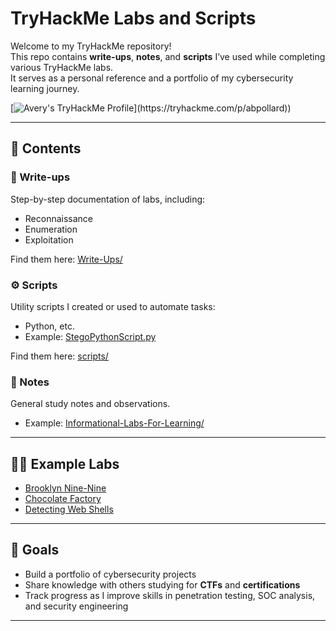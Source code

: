 # TryHackMe Labs and Scripts

Welcome to my TryHackMe repository!  
This repo contains **write-ups**, **notes**, and **scripts** I’ve used while completing various TryHackMe labs.  
It serves as a personal reference and a portfolio of my cybersecurity learning journey.

[![Avery's TryHackMe Profile]([https://www.tryhackme.com/badge/profile/2571039](https://tryhackme.com/p/abpollard))](https://tryhackme.com/p/abpollard))




---

## 📂 Contents

### 🔐 Write-ups
Step-by-step documentation of labs, including:
- Reconnaissance
- Enumeration
- Exploitation

Find them here: [Write-Ups/](Write-Ups/)

### ⚙️ Scripts
Utility scripts I created or used to automate tasks:
- Python, etc.
- Example: [StegoPythonScript.py](Scripts/StegoPythonScript.py)

Find them here: [scripts/](Scripts/)

### 📝 Notes
General study notes and observations.  
- Example: [Informational-Labs-For-Learning/](Informational-Labs-For-Learning/)

---

## 🧑‍💻 Example Labs

- [Brooklyn Nine-Nine](writeups/Brooklyn-Nine-Nine.md)  
- [Chocolate Factory](writeups/Chocolate-Factory.md)  
- [Detecting Web Shells](Informational-Labs-For-Learning/Detecting-Web-Shells.md)  

---

## 🚀 Goals

- Build a portfolio of cybersecurity projects  
- Share knowledge with others studying for **CTFs** and **certifications**  
- Track progress as I improve skills in penetration testing, SOC analysis, and security engineering  

---


